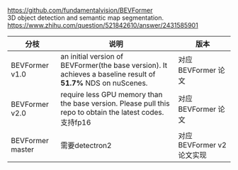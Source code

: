https://github.com/fundamentalvision/BEVFormer    
3D object detection and semantic map segmentation.     
https://www.zhihu.com/question/521842610/answer/2431585901   

|分枝|说明|版本|    
|----|----|----|   
|BEVFormer v1.0| an initial version of BEVFormer(the base version). It achieves a baseline result of **51.7%** NDS on nuScenes. | 对应BEVFormer 论文   |      
|BEVFormer v2.0| require less GPU memory than the base version. Please pull this repo to obtain the latest codes. 支持fp16| 对应BEVFormer 论文|                 
|BEVFormer master| 需要detectron2 | 对应 BEVFormer v2 论文实现  |       
